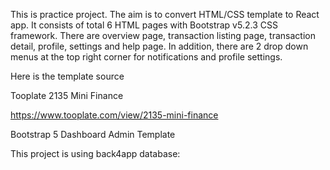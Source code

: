 This is practice project. The aim is to convert HTML/CSS template to React app.
It consists of total 6 HTML pages with Bootstrap v5.2.3 CSS framework.
There are overview page, transaction listing page, transaction detail, profile, settings and help page.
In addition, there are 2 drop down menus at the top right corner for notifications and profile settings. 

Here is the template source 

Tooplate 2135 Mini Finance

https://www.tooplate.com/view/2135-mini-finance

Bootstrap 5 Dashboard Admin Template

This project is using back4app database: 
